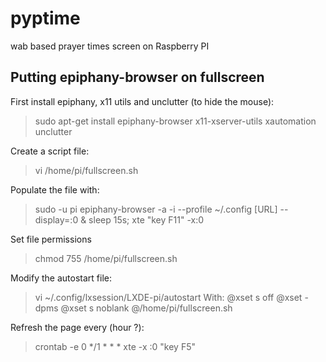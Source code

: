 # pyptime
wab based prayer times screen on Raspberry PI



## Putting epiphany-browser on fullscreen

First install epiphany, x11 utils and unclutter (to hide the mouse):
> sudo apt-get install epiphany-browser x11-xserver-utils xautomation unclutter

Create a script file:
> vi /home/pi/fullscreen.sh

Populate the file with:
> sudo -u pi epiphany-browser -a -i --profile ~/.config [URL] --display=:0 &
> sleep 15s;
> xte "key F11" -x:0

Set file permissions
> chmod 755 /home/pi/fullscreen.sh

Modify the autostart file:
> vi ~/.config/lxsession/LXDE-pi/autostart
With:
> @xset s off
> @xset -dpms
> @xset s noblank
> @/home/pi/fullscreen.sh

Refresh the page every (hour ?):
> crontab -e
> 0 */1 * * * xte -x :0 "key F5"
